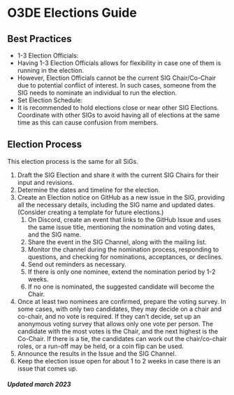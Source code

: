# O3DE Elections Guide

## Best Practices
- 1-3 Election Officials:
 - Having 1-3 Election Officials allows for flexibility in case one of them is running in the election.
  - However, Election Officials cannot be the current SIG Chair/Co-Chair due to potential conflict of interest. In such cases, someone from the SIG needs to nominate an individual to run the election.
- Set Election Schedule:
 - It is recommended to hold elections close or near other SIG Elections. Coordinate with other SIGs to avoid having all of elections at the same time as this can cause confusion from members. 

## Election Process
This election process is the same for all SiGs.

1. Draft the SIG Election and share it with the current SIG Chairs for their input and revisions.
1. Determine the dates and timeline for the election.
1. Create an Election notice on GitHub as a new issue in the SIG, providing all the necessary details, including the SIG name and updated dates. (Consider creating a template for future elections.)
   1. On Discord, create an event that links to the GitHub Issue and uses the same issue title, mentioning the nomination and voting dates, and the SIG name.
   1. Share the event in the SIG Channel, along with the mailing list.
   1. Monitor the channel during the nomination process, responding to questions, and checking for nominations, acceptances, or declines. 
   1. Send out reminders as necessary. 
   1. If there is only one nominee, extend the nomination period by 1-2 weeks. 
   1. If no one is nominated, the suggested candidate will become the Chair.
4. Once at least two nominees are confirmed, prepare the voting survey. In some cases, with only two candidates, they may decide on a chair and co-chair, and no vote is required. If they can't decide, set up an anonymous voting survey that allows only one vote per person. The candidate with the most votes is the Chair, and the next highest is the Co-Chair. If there is a tie, the candidates can work out the chair/co-chair roles, or a run-off may be held, or a coin flip can be used.
5. Announce the results in the Issue and the SIG Channel.
6. Keep the election issue open for about 1 to 2 weeks in case there is an issue that comes up. 


##### Updated march 2023

